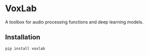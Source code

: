 # VoxLab

A toolbox for audio processing functions and deep learning models.

## Installation

```bash
pip install voxlab
